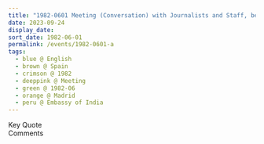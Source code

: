 ```yaml
---
title: "1982-0601 Meeting (Conversation) with Journalists and Staff, before the Interview for a Spanish Radio Station, Embassy of India, Madrid, Spain"
date: 2023-09-24
display_date: 
sort_date: 1982-06-01
permalink: /events/1982-0601-a
tags:
  - blue @ English
  - brown @ Spain
  - crimson @ 1982
  - deeppink @ Meeting
  - green @ 1982-06
  - orange @ Madrid
  - peru @ Embassy of India
---
```


<wave-list>
  <list-title color="green" width="75">Key Quote</list-title>
  <list-item color="BlanchedAlmond"  width="200"></list-item>
  <list-item color="Lavender"></list-item>
  <list-item color="BlanchedAlmond"></list-item>
</wave-list>

<br>

<wave-list>
  <list-title color="green" width="75">Comments</list-title>
  <list-item color="BlanchedAlmond"  width="200"></list-item>
  <list-item color="Lavender"></list-item>
  <list-item color="BlanchedAlmond"></list-item>
</wave-list>